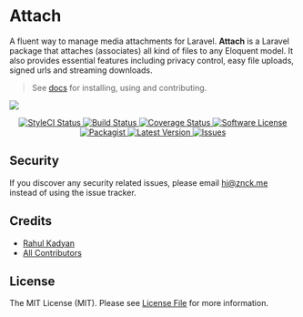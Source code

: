 # Attach

A fluent way to manage media attachments for Laravel. **Attach** is a Laravel package that attaches (associates) all kind of files to any Eloquent model. It also provides essential features including privacy control, easy file uploads, signed urls and streaming downloads.

> See [docs](http://znck.me/attach/installation) for installing, using and contributing.

![](http://znck.me/attach/assets/images/cover.png)

<p align="center">
  <a href="https://styleci.io/repos/59930684">
    <img src="https://styleci.io/repos/59930684/shield" alt="StyleCI Status" />
  </a>
  <a href="https://circleci.com/gh/znck/attach">
    <img src="https://circleci.com/gh/znck/attach.svg?style=svg" alt="Build Status" />
  </a>
  <a href="https://coveralls.io/github/znck/attach?branch=master">
    <img src="https://coveralls.io/repos/github/znck/attach/badge.svg?branch=master&style=flat-square" alt="Coverage Status" />
  </a>
  <a href="LICENSE">
    <img src="https://img.shields.io/badge/license-MIT-brightgreen.svg?style=flat-square" alt="Software License" />
  </a>
  <a href="https://packagist.org/packages/znck/attach">
    <img src="https://img.shields.io/packagist/v/znck/attach.svg?style=flat-square" alt="Packagist" />
  </a>
  <a href="https://github.com/znck/attach/releases">
    <img src="https://img.shields.io/github/release/znck/attach.svg?style=flat-square" alt="Latest Version" />
  </a>

  <a href="https://github.com/znck/attach/issues">
    <img src="https://img.shields.io/github/issues/znck/attach.svg?style=flat-square" alt="Issues" />
  </a>
</p>


## Security

If you discover any security related issues, please email hi@znck.me instead of using the issue tracker.

## Credits

- [Rahul Kadyan][link-author]
- [All Contributors][link-contributors]

## License

The MIT License (MIT). Please see [License File](LICENSE) for more information.

[LICENSE]: http://znck.me/attach/license
[link-author]: https://github.com/znck
[link-contributors]: https://github.com/znck/attach/contributors
